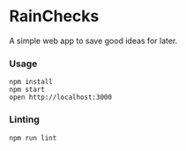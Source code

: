 RainChecks
=====================

A simple web app to save good ideas for later.

### Usage

```
npm install
npm start
open http://localhost:3000
```

### Linting

```
npm run lint
```